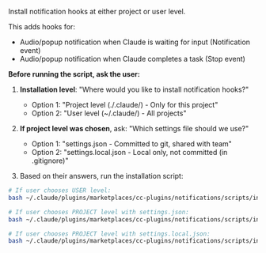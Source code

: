 Install notification hooks at either project or user level.

This adds hooks for:
- Audio/popup notification when Claude is waiting for input (Notification event)
- Audio/popup notification when Claude completes a task (Stop event)

**Before running the script, ask the user:**

1. **Installation level**: "Where would you like to install notification hooks?"
   - Option 1: "Project level (./.claude/) - Only for this project"
   - Option 2: "User level (~/.claude/) - All projects"

2. **If project level was chosen**, ask: "Which settings file should we use?"
   - Option 1: "settings.json - Committed to git, shared with team"
   - Option 2: "settings.local.json - Local only, not committed (in .gitignore)"

3. Based on their answers, run the installation script:

```bash
# If user chooses USER level:
bash ~/.claude/plugins/marketplaces/cc-plugins/notifications/scripts/install-notifications.sh user

# If user chooses PROJECT level with settings.json:
bash ~/.claude/plugins/marketplaces/cc-plugins/notifications/scripts/install-notifications.sh project settings

# If user chooses PROJECT level with settings.local.json:
bash ~/.claude/plugins/marketplaces/cc-plugins/notifications/scripts/install-notifications.sh project local
```
